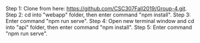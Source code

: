 Step 1: Clone from here: https://github.com/CSC307Fall2019/Group-4.git. 
Step 2: cd into "webapp" folder, then enter command "npm install". 
Step 3: Enter command "npm run serve". 
Step 4: Open new terminal window and cd into "api" folder, then enter command "npm install". 
Step 5: Enter command "npm run serve". 
